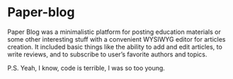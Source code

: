 # Paper-blog
Paper Blog was a minimalistic platform for posting education materials or some other interesting stuff with a convenient WYSIWYG editor for articles creation. It included basic things like the ability to add and edit articles, to write reviews, and to subscribe to user’s favorite authors and topics.

P.S. Yeah, I know, code is terrible, I was so too young.
